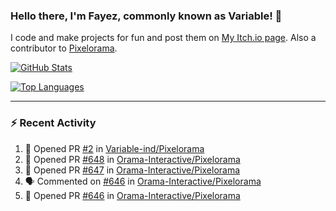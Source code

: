### Hello there, I'm Fayez, commonly known as Variable! 👋
I code and make projects for fun and post them on [My Itch.io page](https://variable-industries.itch.io/). Also a contributor to [Pixelorama](https://github.com/Orama-Interactive/Pixelorama).

[![GitHub Stats](https://github-readme-stats.vercel.app/api/?username=Variable-ind&show_icons=true&theme=merko)](https://github.com/anuraghazra/github-readme-stats)

[![Top Languages](https://github-readme-stats.vercel.app/api/top-langs/?username=Variable-ind&layout=compact&theme=merko)](https://github.com/anuraghazra/github-readme-stats)

---

### :zap: Recent Activity

<!--START_SECTION:activity-->
1. 💪 Opened PR [#2](https://github.com/Variable-ind/Pixelorama/pull/2) in [Variable-ind/Pixelorama](https://github.com/Variable-ind/Pixelorama)
2. 💪 Opened PR [#648](https://github.com/Orama-Interactive/Pixelorama/pull/648) in [Orama-Interactive/Pixelorama](https://github.com/Orama-Interactive/Pixelorama)
3. 💪 Opened PR [#647](https://github.com/Orama-Interactive/Pixelorama/pull/647) in [Orama-Interactive/Pixelorama](https://github.com/Orama-Interactive/Pixelorama)
4. 🗣 Commented on [#646](https://github.com/Orama-Interactive/Pixelorama/issues/646) in [Orama-Interactive/Pixelorama](https://github.com/Orama-Interactive/Pixelorama)
5. 💪 Opened PR [#646](https://github.com/Orama-Interactive/Pixelorama/pull/646) in [Orama-Interactive/Pixelorama](https://github.com/Orama-Interactive/Pixelorama)
<!--END_SECTION:activity-->

<!--
**Variable-ind/Variable-ind** is a ✨ _special_ ✨ repository because its `README.md` (this file) appears on your GitHub profile.

Here are some ideas to get you started:
- 🌱 I’m currently studying at ...
- 🔭 I’m currently working on ...
- 👯 I’m looking to collaborate on ...
- 🤔 I’m looking for help with ...
- 💬 Ask me about ...
- 📫 How to reach me: ...
- ⚡ Fun fact: ...
-->
